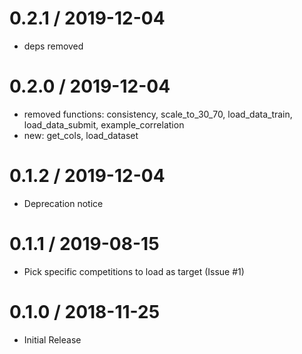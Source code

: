 # 0.2.1 / 2019-12-04

  * deps removed

# 0.2.0 / 2019-12-04

  * removed functions: consistency, scale_to_30_70, load_data_train, load_data_submit, example_correlation
  * new: get_cols, load_dataset

# 0.1.2 / 2019-12-04

  * Deprecation notice

# 0.1.1 / 2019-08-15

  * Pick specific competitions to load as target (Issue #1)

# 0.1.0 / 2018-11-25

  * Initial Release
